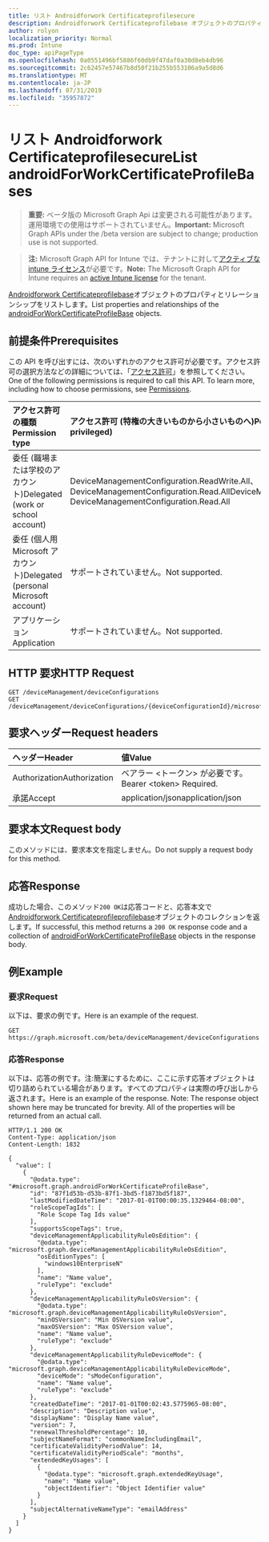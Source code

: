 ```yaml
---
title: リスト Androidforwork Certificateprofilesecure
description: Androidforwork Certificateprofilebase オブジェクトのプロパティとリレーションシップをリストします。
author: rolyon
localization_priority: Normal
ms.prod: Intune
doc_type: apiPageType
ms.openlocfilehash: 0a0551496bf5886f60db9f47daf0a30d8eb4db96
ms.sourcegitcommit: 2c62457e57467b8d50f21b255b553106a9a5d8d6
ms.translationtype: MT
ms.contentlocale: ja-JP
ms.lasthandoff: 07/31/2019
ms.locfileid: "35957872"
---
```

# <a name="list-androidforworkcertificateprofilebases"></a><span data-ttu-id="0d032-103">リスト Androidforwork Certificateprofilesecure</span><span class="sxs-lookup"><span data-stu-id="0d032-103">List androidForWorkCertificateProfileBases</span></span>

> <span data-ttu-id="0d032-104">**重要:** ベータ版の Microsoft Graph Api は変更される可能性があります。運用環境での使用はサポートされていません。</span><span class="sxs-lookup"><span data-stu-id="0d032-104">**Important:** Microsoft Graph APIs under the /beta version are subject to change; production use is not supported.</span></span>

> <span data-ttu-id="0d032-105">**注:** Microsoft Graph API for Intune では、テナントに対して[アクティブな intune ライセンス](https://go.microsoft.com/fwlink/?linkid=839381)が必要です。</span><span class="sxs-lookup"><span data-stu-id="0d032-105">**Note:** The Microsoft Graph API for Intune requires an [active Intune license](https://go.microsoft.com/fwlink/?linkid=839381) for the tenant.</span></span>

<span data-ttu-id="0d032-106">[Androidforwork Certificateprofilebase](../resources/intune-deviceconfig-androidforworkcertificateprofilebase.md)オブジェクトのプロパティとリレーションシップをリストします。</span><span class="sxs-lookup"><span data-stu-id="0d032-106">List properties and relationships of the [androidForWorkCertificateProfileBase](../resources/intune-deviceconfig-androidforworkcertificateprofilebase.md) objects.</span></span>

## <a name="prerequisites"></a><span data-ttu-id="0d032-107">前提条件</span><span class="sxs-lookup"><span data-stu-id="0d032-107">Prerequisites</span></span>
<span data-ttu-id="0d032-p101">この API を呼び出すには、次のいずれかのアクセス許可が必要です。アクセス許可の選択方法などの詳細については、「[アクセス許可](/graph/permissions-reference)」を参照してください。</span><span class="sxs-lookup"><span data-stu-id="0d032-p101">One of the following permissions is required to call this API. To learn more, including how to choose permissions, see [Permissions](/graph/permissions-reference).</span></span>

|<span data-ttu-id="0d032-110">アクセス許可の種類</span><span class="sxs-lookup"><span data-stu-id="0d032-110">Permission type</span></span>|<span data-ttu-id="0d032-111">アクセス許可 (特権の大きいものから小さいものへ)</span><span class="sxs-lookup"><span data-stu-id="0d032-111">Permissions (from most to least privileged)</span></span>|
|:---|:---|
|<span data-ttu-id="0d032-112">委任 (職場または学校のアカウント)</span><span class="sxs-lookup"><span data-stu-id="0d032-112">Delegated (work or school account)</span></span>|<span data-ttu-id="0d032-113">DeviceManagementConfiguration.ReadWrite.All、DeviceManagementConfiguration.Read.All</span><span class="sxs-lookup"><span data-stu-id="0d032-113">DeviceManagementConfiguration.ReadWrite.All, DeviceManagementConfiguration.Read.All</span></span>|
|<span data-ttu-id="0d032-114">委任 (個人用 Microsoft アカウント)</span><span class="sxs-lookup"><span data-stu-id="0d032-114">Delegated (personal Microsoft account)</span></span>|<span data-ttu-id="0d032-115">サポートされていません。</span><span class="sxs-lookup"><span data-stu-id="0d032-115">Not supported.</span></span>|
|<span data-ttu-id="0d032-116">アプリケーション</span><span class="sxs-lookup"><span data-stu-id="0d032-116">Application</span></span>|<span data-ttu-id="0d032-117">サポートされていません。</span><span class="sxs-lookup"><span data-stu-id="0d032-117">Not supported.</span></span>|

## <a name="http-request"></a><span data-ttu-id="0d032-118">HTTP 要求</span><span class="sxs-lookup"><span data-stu-id="0d032-118">HTTP Request</span></span>
<!-- {
  "blockType": "ignored"
}
-->
``` http
GET /deviceManagement/deviceConfigurations
GET /deviceManagement/deviceConfigurations/{deviceConfigurationId}/microsoft.graph.windowsDomainJoinConfiguration/networkAccessConfigurations
```

## <a name="request-headers"></a><span data-ttu-id="0d032-119">要求ヘッダー</span><span class="sxs-lookup"><span data-stu-id="0d032-119">Request headers</span></span>
|<span data-ttu-id="0d032-120">ヘッダー</span><span class="sxs-lookup"><span data-stu-id="0d032-120">Header</span></span>|<span data-ttu-id="0d032-121">値</span><span class="sxs-lookup"><span data-stu-id="0d032-121">Value</span></span>|
|:---|:---|
|<span data-ttu-id="0d032-122">Authorization</span><span class="sxs-lookup"><span data-stu-id="0d032-122">Authorization</span></span>|<span data-ttu-id="0d032-123">ベアラー &lt;トークン&gt; が必要です。</span><span class="sxs-lookup"><span data-stu-id="0d032-123">Bearer &lt;token&gt; Required.</span></span>|
|<span data-ttu-id="0d032-124">承諾</span><span class="sxs-lookup"><span data-stu-id="0d032-124">Accept</span></span>|<span data-ttu-id="0d032-125">application/json</span><span class="sxs-lookup"><span data-stu-id="0d032-125">application/json</span></span>|

## <a name="request-body"></a><span data-ttu-id="0d032-126">要求本文</span><span class="sxs-lookup"><span data-stu-id="0d032-126">Request body</span></span>
<span data-ttu-id="0d032-127">このメソッドには、要求本文を指定しません。</span><span class="sxs-lookup"><span data-stu-id="0d032-127">Do not supply a request body for this method.</span></span>

## <a name="response"></a><span data-ttu-id="0d032-128">応答</span><span class="sxs-lookup"><span data-stu-id="0d032-128">Response</span></span>
<span data-ttu-id="0d032-129">成功した場合、このメソッド`200 OK`は応答コードと、応答本文で[Androidforwork Certificateprofileprofilebase](../resources/intune-deviceconfig-androidforworkcertificateprofilebase.md)オブジェクトのコレクションを返します。</span><span class="sxs-lookup"><span data-stu-id="0d032-129">If successful, this method returns a `200 OK` response code and a collection of [androidForWorkCertificateProfileBase](../resources/intune-deviceconfig-androidforworkcertificateprofilebase.md) objects in the response body.</span></span>

## <a name="example"></a><span data-ttu-id="0d032-130">例</span><span class="sxs-lookup"><span data-stu-id="0d032-130">Example</span></span>

### <a name="request"></a><span data-ttu-id="0d032-131">要求</span><span class="sxs-lookup"><span data-stu-id="0d032-131">Request</span></span>
<span data-ttu-id="0d032-132">以下は、要求の例です。</span><span class="sxs-lookup"><span data-stu-id="0d032-132">Here is an example of the request.</span></span>
``` http
GET https://graph.microsoft.com/beta/deviceManagement/deviceConfigurations
```

### <a name="response"></a><span data-ttu-id="0d032-133">応答</span><span class="sxs-lookup"><span data-stu-id="0d032-133">Response</span></span>
<span data-ttu-id="0d032-p102">以下は、応答の例です。注:簡潔にするために、ここに示す応答オブジェクトは切り詰められている場合があります。すべてのプロパティは実際の呼び出しから返されます。</span><span class="sxs-lookup"><span data-stu-id="0d032-p102">Here is an example of the response. Note: The response object shown here may be truncated for brevity. All of the properties will be returned from an actual call.</span></span>
``` http
HTTP/1.1 200 OK
Content-Type: application/json
Content-Length: 1832

{
  "value": [
    {
      "@odata.type": "#microsoft.graph.androidForWorkCertificateProfileBase",
      "id": "87f1d53b-d53b-87f1-3bd5-f1873bd5f187",
      "lastModifiedDateTime": "2017-01-01T00:00:35.1329464-08:00",
      "roleScopeTagIds": [
        "Role Scope Tag Ids value"
      ],
      "supportsScopeTags": true,
      "deviceManagementApplicabilityRuleOsEdition": {
        "@odata.type": "microsoft.graph.deviceManagementApplicabilityRuleOsEdition",
        "osEditionTypes": [
          "windows10EnterpriseN"
        ],
        "name": "Name value",
        "ruleType": "exclude"
      },
      "deviceManagementApplicabilityRuleOsVersion": {
        "@odata.type": "microsoft.graph.deviceManagementApplicabilityRuleOsVersion",
        "minOSVersion": "Min OSVersion value",
        "maxOSVersion": "Max OSVersion value",
        "name": "Name value",
        "ruleType": "exclude"
      },
      "deviceManagementApplicabilityRuleDeviceMode": {
        "@odata.type": "microsoft.graph.deviceManagementApplicabilityRuleDeviceMode",
        "deviceMode": "sModeConfiguration",
        "name": "Name value",
        "ruleType": "exclude"
      },
      "createdDateTime": "2017-01-01T00:02:43.5775965-08:00",
      "description": "Description value",
      "displayName": "Display Name value",
      "version": 7,
      "renewalThresholdPercentage": 10,
      "subjectNameFormat": "commonNameIncludingEmail",
      "certificateValidityPeriodValue": 14,
      "certificateValidityPeriodScale": "months",
      "extendedKeyUsages": [
        {
          "@odata.type": "microsoft.graph.extendedKeyUsage",
          "name": "Name value",
          "objectIdentifier": "Object Identifier value"
        }
      ],
      "subjectAlternativeNameType": "emailAddress"
    }
  ]
}
```






